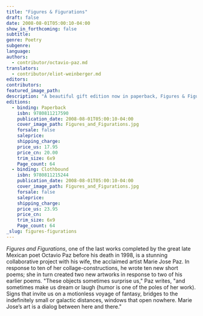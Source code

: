 ```yaml
---
title: "Figures & Figurations"
draft: false
date: 2008-08-01T05:00:10-04:00
show_in_forthcoming: false
subtitle:
genre: Poetry
subgenre:
language:
authors:
  - contributor/octavio-paz.md
translators:
  - contributor/eliot-weinberger.md
editors:
contributors:
featured_image_path:
description: "A beautiful gift edition now in paperback, Figures & Figurations is a collaboration between the Nobel Prize laureate Octavio Paz and his wife of thirty years, the artist Marie José Paz. "
editions:
  - binding: Paperback
    isbn: 9780811217590
    publication_date: 2008-08-01T05:00:10-04:00
    cover_image_path: Figures_and_Figurations.jpg
    forsale: false
    saleprice:
    shipping_charge:
    price_us: 17.95
    price_cn: 20.00
    trim_size: 6x9
    Page_count: 64
  - binding: Clothbound
    isbn: 9780811215244
    publication_date: 2008-08-01T05:00:10-04:00
    cover_image_path: Figures_and_Figurations.jpg
    forsale: false
    saleprice:
    shipping_charge:
    price_us: 23.95
    price_cn:
    trim_size: 6x9
    Page_count: 64
_slug: figures-figurations
---
```


_Figures and Figurations_, one of the last works completed by the great late Mexican poet Octavio Paz before his death in 1998, is a stunning collaborative project with his wife, the acclaimed artist Marie Jose Paz. In response to ten of her collage-constructions, he wrote ten new short poems; she in turn created two new artworks in response to two of his earlier poems. "These objects sometimes surprise us," Paz writes, "and sometimes make us dream or laugh (humor is one of the poles of her work). Signs that invite us on a motionless voyage of fantasy, bridges to the indefinitely small or galactic distances, windows that open nowhere. Marie Jose’s art is a dialog between here and there."

